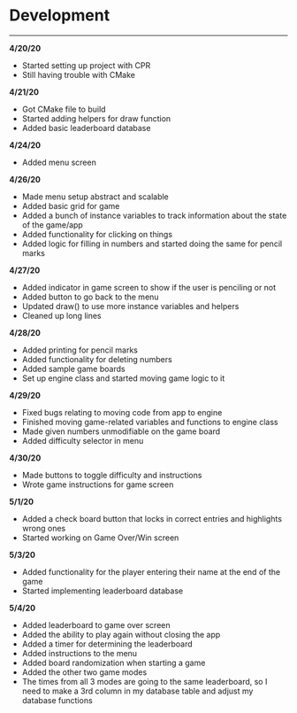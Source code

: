 # Development

---
**4/20/20** 
- Started setting up project with CPR
- Still having trouble with CMake

**4/21/20** 
- Got CMake file to build
- Started adding helpers for draw function
- Added basic leaderboard database

**4/24/20**
- Added menu screen

**4/26/20**
- Made menu setup abstract and scalable
- Added basic grid for game
- Added a bunch of instance variables to track information about the state of the game/app
- Added functionality for clicking on things
- Added logic for filling in numbers and started doing the same for pencil marks

**4/27/20**
- Added indicator in game screen to show if the user is penciling or not
- Added button to go back to the menu
- Updated draw() to use more instance variables and helpers
- Cleaned up long lines

**4/28/20**
- Added printing for pencil marks
- Added functionality for deleting numbers
- Added sample game boards
- Set up engine class and started moving game logic to it

**4/29/20**
- Fixed bugs relating to moving code from app to engine
- Finished moving game-related variables and functions to engine class
- Made given numbers unmodifiable on the game board
- Added difficulty selector in menu

**4/30/20**
- Made buttons to toggle difficulty and instructions
- Wrote game instructions for game screen

**5/1/20**
- Added a check board button that locks in correct entries and highlights wrong ones
- Started working on Game Over/Win screen

**5/3/20**
- Added functionality for the player entering their name at the end of the game
- Started implementing leaderboard database

**5/4/20**
- Added leaderboard to game over screen
- Added the ability to play again without closing the app
- Added a timer for determining the leaderboard
- Added instructions to the menu
- Added board randomization when starting a game
- Added the other two game modes
- The times from all 3 modes are going to the same leaderboard, so I need to make a 3rd column in my database table and 
adjust my database functions